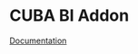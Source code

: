 # CUBA BI Addon
[Documentation](https://doc.cuba-platform.com/bi-latest/?_ga=2.40535137.2121783222.1548656984-2052055655.1509690281)
